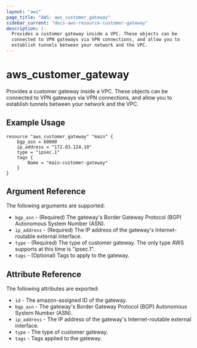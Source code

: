 ```yaml
---
layout: "aws"
page_title: "AWS: aws_customer_gateway"
sidebar_current: "docs-aws-resource-customer-gateway"
description: |-
  Provides a customer gateway inside a VPC. These objects can be
  connected to VPN gateways via VPN connections, and allow you to
  establish tunnels between your network and the VPC.
---
```


# aws\_customer\_gateway

Provides a customer gateway inside a VPC. These objects can be connected to VPN gateways via VPN connections, and allow you to establish tunnels between your network and the VPC.

## Example Usage

```
resource "aws_customer_gateway" "main" {
    bgp_asn = 60000
    ip_address = "172.83.124.10"
    type = "ipsec.1"
    tags {
        Name = "main-customer-gateway"
    }
}
```

## Argument Reference

The following arguments are supported:

* `bgp_asn` - (Required) The gateway's Border Gateway Protocol (BGP) Autonomous System Number (ASN).
* `ip_address` - (Required) The IP address of the gateway's Internet-routable external interface.
* `type` - (Required) The type of customer gateway. The only type AWS
  supports at this time is "ipsec.1".
* `tags` - (Optional) Tags to apply to the gateway.

## Attribute Reference

The following attributes are exported:

* `id` - The amazon-assigned ID of the gateway.
* `bgp_asn` - The gateway's Border Gateway Protocol (BGP) Autonomous System Number (ASN).
* `ip_address` - The IP address of the gateway's Internet-routable external interface.
* `type` - The type of customer gateway.
* `tags` - Tags applied to the gateway.
